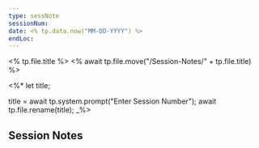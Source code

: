 ```yaml
---
type: sessNote
sessionNum: 
date: <% tp.data.now("MM-DD-YYYY") %>
endLoc:
---
```


<% tp.file.title %>
<% await tp.file.move("/Session-Notes/" + tp.file.title) %>

<%*
let title;

title = await tp.system.prompt("Enter Session Number");
await tp.file.rename(title);
_%>

## Session Notes


